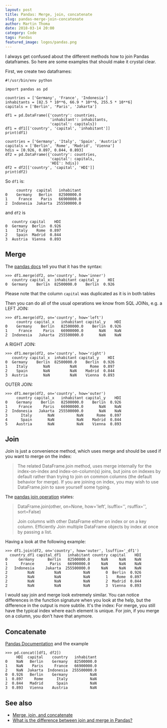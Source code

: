 ```yaml
---
layout: post
title: Pandas: Merge, join, concatenate
slug: pandas-merge-join-concatenate
author: Martin Thoma
date: 2018-03-14 20:00
category: Code
tags: Pandas
featured_image: logos/pandas.png
---
```

I always get confused about the different methods how to join Pandas
dataframes. So here are some examples that should make it crystal clear.

First, we create two dataframes:

```
#!/usr/bin/env python

import pandas as pd

countries = ['Germany', 'France', 'Indonesia']
inhabitants = [82.5 * 10**6, 66.9 * 10**6, 255.5 * 10**6]
capitals = ['Berlin', 'Paris', 'Jakarta']

df1 = pd.DataFrame({'country': countries,
                    'inhabitant': inhabitants,
                    'capital': capitals})
df1 = df1[['country', 'capital', 'inhabitant']]
print(df1)

countries = ['Germany', 'Italy', 'Spain', 'Austria']
capitals = ['Berlin', 'Rome', 'Madrid', 'Vienna']
hdis = [0.926, 0.897, 0.844, 0.893]
df2 = pd.DataFrame({'country': countries,
                    'capital': capitals,
                    'HDI': hdis})
df2 = df2[['country', 'capital', 'HDI']]
print(df2)
```

So `df1` is:

```
     country  capital   inhabitant
0    Germany   Berlin   82500000.0
1     France    Paris   66900000.0
2  Indonesia  Jakarta  255500000.0
```

and `df2` is

```
   country capital    HDI
0  Germany  Berlin  0.926
1    Italy    Rome  0.897
2    Spain  Madrid  0.844
3  Austria  Vienna  0.893
```

## Merge

The [pandas docs](https://pandas.pydata.org/pandas-docs/stable/generated/pandas.DataFrame.merge.html)
tell you that it has the syntax:

```
>>> df1.merge(df2, on='country', how='inner')
   country capital_x  inhabitant capital_y    HDI
0  Germany    Berlin  82500000.0    Berlin  0.926
```

Please note that the column `capital` was duplicated as it is in both tables

Then you can do all of the usual operations we know from SQL JOINs, e.g. a LEFT JOIN:

```
>>> df1.merge(df2, on='country', how='left')
     country capital_x   inhabitant capital_y    HDI
0    Germany    Berlin   82500000.0    Berlin  0.926
1     France     Paris   66900000.0       NaN    NaN
2  Indonesia   Jakarta  255500000.0       NaN    NaN
```

A RIGHT JOIN:

```
>>> df1.merge(df2, on='country', how='right')
   country capital_x  inhabitant capital_y    HDI
0  Germany    Berlin  82500000.0    Berlin  0.926
1    Italy       NaN         NaN      Rome  0.897
2    Spain       NaN         NaN    Madrid  0.844
3  Austria       NaN         NaN    Vienna  0.893
```

OUTER JOIN:

```
>>> df1.merge(df2, on='country', how='outer')
     country capital_x   inhabitant capital_y    HDI
0    Germany    Berlin   82500000.0    Berlin  0.926
1     France     Paris   66900000.0       NaN    NaN
2  Indonesia   Jakarta  255500000.0       NaN    NaN
3      Italy       NaN          NaN      Rome  0.897
4      Spain       NaN          NaN    Madrid  0.844
5    Austria       NaN          NaN    Vienna  0.893
```


## Join

Join is just a convenience method, which uses merge and should be used if you
want to merge on the index:

> The related DataFrame.join method, uses merge internally for the
> index-on-index and index-on-column(s) joins, but joins on indexes by default
> rather than trying to join on common columns (the default behavior for
> merge). If you are joining on index, you may wish to use DataFrame.join to
> save yourself some typing.

The [pandas join operation](https://pandas.pydata.org/pandas-docs/stable/generated/pandas.DataFrame.join.html)
states:

> DataFrame.join(other, on=None, how='left', lsuffix='', rsuffix='', sort=False)
>
> Join columns with other DataFrame either on index or on a key column.
> Efficiently Join multiple DataFrame objects by index at once by passing a
> list.

Having a look at the following example:

```
>>> df1.join(df2, on='country', how='outer', lsuffix='_df1')
  country_df1 capital_df1   inhabitant country capital    HDI
0     Germany      Berlin   82500000.0     NaN     NaN    NaN
1      France       Paris   66900000.0     NaN     NaN    NaN
2   Indonesia     Jakarta  255500000.0     NaN     NaN    NaN
2         NaN         NaN          NaN       0  Berlin  0.926
2         NaN         NaN          NaN       1    Rome  0.897
2         NaN         NaN          NaN       2  Madrid  0.844
2         NaN         NaN          NaN       3  Vienna  0.893
```

I would say join and merge look extremely similar. You can notice differences
in the function signature when you look at the help, but the difference in the
output is more subtile. It's the index: For merge, you still have the typical
index where each element is unique. For join, if you merge on a column, you
don't have that anymore.


## Concatenate

[Pandas Documentation](http://pandas.pydata.org/pandas-docs/stable/generated/pandas.concat.html)
and the example

```
>>> pd.concat([df1, df2])
     HDI  capital    country   inhabitant
0    NaN   Berlin    Germany   82500000.0
1    NaN    Paris     France   66900000.0
2    NaN  Jakarta  Indonesia  255500000.0
0  0.926   Berlin    Germany          NaN
1  0.897     Rome      Italy          NaN
2  0.844   Madrid      Spain          NaN
3  0.893   Vienna    Austria          NaN
```


## See also

* [Merge, join, and concatenate](https://pandas.pydata.org/pandas-docs/stable/merging.html)
* [What is the difference between join and merge in Pandas?](https://stackoverflow.com/a/37891437/562769)
